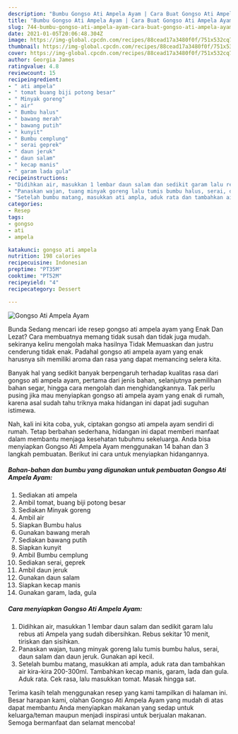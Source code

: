 ```yaml
---
description: "Bumbu Gongso Ati Ampela Ayam | Cara Buat Gongso Ati Ampela Ayam Yang Enak Dan Mudah"
title: "Bumbu Gongso Ati Ampela Ayam | Cara Buat Gongso Ati Ampela Ayam Yang Enak Dan Mudah"
slug: 744-bumbu-gongso-ati-ampela-ayam-cara-buat-gongso-ati-ampela-ayam-yang-enak-dan-mudah
date: 2021-01-05T20:06:48.304Z
image: https://img-global.cpcdn.com/recipes/88cead17a3480f0f/751x532cq70/gongso-ati-ampela-ayam-foto-resep-utama.jpg
thumbnail: https://img-global.cpcdn.com/recipes/88cead17a3480f0f/751x532cq70/gongso-ati-ampela-ayam-foto-resep-utama.jpg
cover: https://img-global.cpcdn.com/recipes/88cead17a3480f0f/751x532cq70/gongso-ati-ampela-ayam-foto-resep-utama.jpg
author: Georgia James
ratingvalue: 4.8
reviewcount: 15
recipeingredient:
- " ati ampela"
- " tomat buang biji potong besar"
- " Minyak goreng"
- " air"
- " Bumbu halus"
- " bawang merah"
- " bawang putih"
- " kunyit"
- " Bumbu cemplung"
- " serai geprek"
- " daun jeruk"
- " daun salam"
- " kecap manis"
- " garam lada gula"
recipeinstructions:
- "Didihkan air, masukkan 1 lembar daun salam dan sedikit garam lalu rebus ati Ampela yang sudah dibersihkan. Rebus sekitar 10 menit, tiriskan dan sisihkan."
- "Panaskan wajan, tuang minyak goreng lalu tumis bumbu halus, serai, daun salam dan daun jeruk. Gunakan api kecil."
- "Setelah bumbu matang, masukkan ati ampla, aduk rata dan tambahkan air kira-kira 200-300ml. Tambahkan kecap manis, garam, lada dan gula. Aduk rata. Cek rasa, lalu masukkan tomat. Masak hingga sat."
categories:
- Resep
tags:
- gongso
- ati
- ampela

katakunci: gongso ati ampela 
nutrition: 198 calories
recipecuisine: Indonesian
preptime: "PT35M"
cooktime: "PT52M"
recipeyield: "4"
recipecategory: Dessert

---
```



![Gongso Ati Ampela Ayam](https://img-global.cpcdn.com/recipes/88cead17a3480f0f/751x532cq70/gongso-ati-ampela-ayam-foto-resep-utama.jpg)

Bunda Sedang mencari ide resep gongso ati ampela ayam yang Enak Dan Lezat? Cara membuatnya memang tidak susah dan tidak juga mudah. sekiranya keliru mengolah maka hasilnya Tidak Memuaskan dan justru cenderung tidak enak. Padahal gongso ati ampela ayam yang enak harusnya sih memiliki aroma dan rasa yang dapat memancing selera kita.

Banyak hal yang sedikit banyak berpengaruh terhadap kualitas rasa dari gongso ati ampela ayam, pertama dari jenis bahan, selanjutnya pemilihan bahan segar, hingga cara mengolah dan menghidangkannya. Tak perlu pusing jika mau menyiapkan gongso ati ampela ayam yang enak di rumah, karena asal sudah tahu triknya maka hidangan ini dapat jadi suguhan istimewa.




Nah, kali ini kita coba, yuk, ciptakan gongso ati ampela ayam sendiri di rumah. Tetap berbahan sederhana, hidangan ini dapat memberi manfaat dalam membantu menjaga kesehatan tubuhmu sekeluarga. Anda bisa menyiapkan Gongso Ati Ampela Ayam menggunakan 14 bahan dan 3 langkah pembuatan. Berikut ini cara untuk menyiapkan hidangannya.

<!--inarticleads1-->

##### Bahan-bahan dan bumbu yang digunakan untuk pembuatan Gongso Ati Ampela Ayam:

1. Sediakan  ati ampela
1. Ambil  tomat, buang biji potong besar
1. Sediakan  Minyak goreng
1. Ambil  air
1. Siapkan  Bumbu halus
1. Gunakan  bawang merah
1. Sediakan  bawang putih
1. Siapkan  kunyit
1. Ambil  Bumbu cemplung
1. Sediakan  serai, geprek
1. Ambil  daun jeruk
1. Gunakan  daun salam
1. Siapkan  kecap manis
1. Gunakan  garam, lada, gula




<!--inarticleads2-->

##### Cara menyiapkan Gongso Ati Ampela Ayam:

1. Didihkan air, masukkan 1 lembar daun salam dan sedikit garam lalu rebus ati Ampela yang sudah dibersihkan. Rebus sekitar 10 menit, tiriskan dan sisihkan.
1. Panaskan wajan, tuang minyak goreng lalu tumis bumbu halus, serai, daun salam dan daun jeruk. Gunakan api kecil.
1. Setelah bumbu matang, masukkan ati ampla, aduk rata dan tambahkan air kira-kira 200-300ml. Tambahkan kecap manis, garam, lada dan gula. Aduk rata. Cek rasa, lalu masukkan tomat. Masak hingga sat.




Terima kasih telah menggunakan resep yang kami tampilkan di halaman ini. Besar harapan kami, olahan Gongso Ati Ampela Ayam yang mudah di atas dapat membantu Anda menyiapkan makanan yang sedap untuk keluarga/teman maupun menjadi inspirasi untuk berjualan makanan. Semoga bermanfaat dan selamat mencoba!
